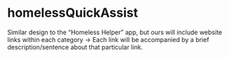 homelessQuickAssist
===================

Similar design to the “Homeless Helper” app, but ours will include website links within each category → Each link will be accompanied by a brief description/sentence about that particular link.
